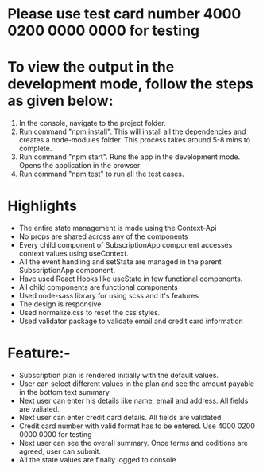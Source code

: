 # Please use test card number 4000 0200 0000 0000 for testing

# To view the output in the development mode, follow the steps as given below:
1) In the console, navigate to the project folder.
2) Run command "npm install". This will install all the dependencies and creates a node-modules folder.
   This process takes around 5-8 mins to complete.
3) Run command "npm start". Runs the app in the development mode.
   Opens the application in the browser
4) Run command "npm test" to run all the test cases.

# Highlights
- The entire state management is made using the Context-Api
- No props are shared across any of the components
- Every child component of SubscriptionApp component accesses context values using useContext.
- All the event handling and setState are managed in the parent SubscriptionApp component.
- Have used React Hooks like useState in few functional components.
- All child components are functional components
- Used node-sass library for using scss and it's features
- The design is responsive.
- Used normalize.css to reset the css styles.
- Used validator package to validate email and credit card information

# Feature:-
- Subscription plan is rendered initially with the default values. 
- User can select different values in the plan and see the amount payable in the bottom text summary
- Next user can enter his details like name, email and address. All fields are valiated.
- Next user can enter credit card details. All fields are validated. 
- Credit card number with valid format has to be entered. Use 4000 0200 0000 0000 for testing
- Next user can see the overall summary. Once terms and coditions are agreed, user can submit.
- All the state values are finally logged to console
